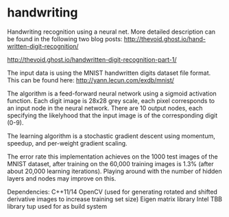 # handwriting

Handwriting recognition using a neural net. More detailed description can be found in the following two blog posts:
http://thevoid.ghost.io/hand-written-digit-recognition/

http://thevoid.ghost.io/handwritten-digit-recognition-part-1/

The input data is using the MNIST handwritten digits dataset file format. This can be found here: http://yann.lecun.com/exdb/mnist/

The algorithm is a feed-forward neural network using a sigmoid activation function. Each digit image is 28x28 grey scale, each pixel
corresponds to an input node in the neural network. There are 10 output nodes, each specifying the likelyhood that the input image
is of the corresponding digit (0-9).

The learning algorithm is a stochastic gradient descent using momentum, speedup, and per-weight gradient scaling.

The error rate this implementation achieves on the 1000 test images of the MNIST dataset, after training on the 60,000 training images
is 1.3% (after about 20,000 learning iterations). Playing around with the number of hidden layers and nodes may improve on this.

Dependencies:
C++11/14
OpenCV (used for generating rotated and shifted derivative images to increase training set size)
Eigen matrix library
Intel TBB library
tup used for as build system

